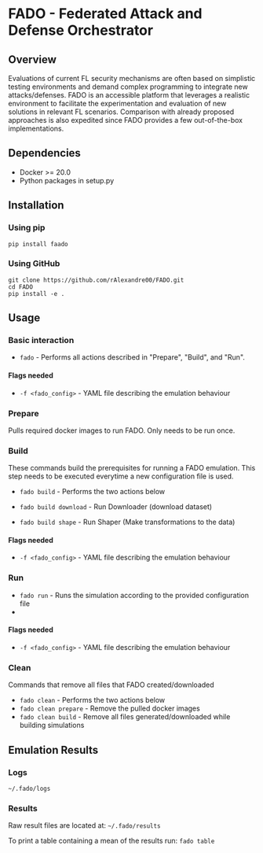 # FADO - Federated Attack and Defense Orchestrator

## Overview

Evaluations of current FL security mechanisms are often based 
on simplistic testing environments and  demand complex programming
to integrate new attacks/defenses.
FADO is an accessible platform that leverages a realistic environment to
facilitate the experimentation and evaluation of new solutions in
relevant FL scenarios. Comparison  with already proposed approaches
is also expedited since FADO provides a few out-of-the-box implementations.

## Dependencies

- Docker >= 20.0
- Python packages in setup.py

## Installation

### Using pip

```
pip install faado
```

### Using GitHub

``` 
git clone https://github.com/rAlexandre00/FADO.git
cd FADO
pip install -e .
```

## Usage

### Basic interaction

- ```fado``` - Performs all actions described in "Prepare", "Build", and "Run".

#### Flags needed
- ```-f <fado_config>``` - YAML file describing the emulation behaviour

### Prepare

Pulls required docker images to run FADO. Only needs to be run once.

### Build

These commands build the prerequisites for running a FADO emulation.
This step needs to be executed everytime a new configuration file is used.

- ```fado build``` - Performs the two actions below

- ```fado build download``` - Run Downloader (download dataset)
- ```fado build shape``` - Run Shaper (Make transformations to the data)

#### Flags needed
- ```-f <fado_config>``` - YAML file describing the emulation behaviour

### Run

- ```fado run``` - Runs the simulation according to the provided configuration file
- 
#### Flags needed
- ```-f <fado_config>``` - YAML file describing the emulation behaviour

### Clean
Commands that remove all files that FADO created/downloaded

- ```fado clean``` - Performs the two actions below
- ```fado clean prepare``` - Remove the pulled docker images
- ```fado clean build``` - Remove all files generated/downloaded while building simulations

## Emulation Results

### Logs
``` ~/.fado/logs ```

### Results

Raw result files are located at: ``` ~/.fado/results ```

To print a table containing a mean of the results run: ```fado table```


